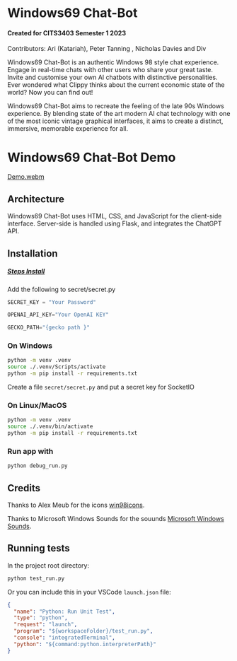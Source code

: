 # Windows69 Chat-Bot
#### Created for CITS3403 Semester 1 2023

Contributors:
Ari (Katariah), Peter Tanning , Nicholas Davies and  Div 


Windows69 Chat-Bot is an authentic Windows 98 style chat experience. Engage in real-time chats with other users who share your great taste. Invite and customise your own AI chatbots with distinctive personalities. Ever wondered what Clippy thinks about the current economic state of the world? Now you can find out!

Windows69 Chat-Bot aims to recreate the feeling of the late 90s Windows experience. By blending state of the art modern AI chat technology with one of the most iconic vintage graphical interfaces, it aims to create a distinct, immersive, memorable experience for all.

# Windows69 Chat-Bot Demo 

[Demo.webm](https://github.com/CITS3403GroupProject/Windows69-Chatbot/assets/70004128/da4fde14-1f74-4733-a7ff-f946fbaa3ecb)


## Architecture

Windows69 Chat-Bot uses HTML, CSS, and JavaScript for the client-side interface. Server-side is handled using Flask, and integrates the ChatGPT API.

## Installation
##### [Steps Install](https://dbprassan12.github.io/CITS3403-Agile-Web-Development-Exam/)

Add the following to secret/secret.py

```python
SECRET_KEY = "Your Password"

OPENAI_API_KEY="Your OpenAI KEY"

GECKO_PATH="{gecko path }"
```

### On Windows

```bash
python -m venv .venv
source ./.venv/Scripts/activate
python -m pip install -r requirements.txt
```

Create a file `secret/secret.py` and put a secret key for SocketIO
### On Linux/MacOS

```bash
python -m venv .venv
source ./.venv/bin/activate
python -m pip install -r requirements.txt
```

### Run app with

```bash
python debug_run.py
```

## Credits

Thanks to Alex Meub for the icons [win98icons](https://win98icons.alexmeub.com/).

Thanks to Microsoft Windows Sounds for the souunds [ Microsoft Windows Sounds](https://www.youtube.com/@microsoftwindowssounds2487).

## Running tests

In the project root directory:

```bash
python test_run.py
```

Or you can include this in your VSCode `launch.json` file:

```json
{
  "name": "Python: Run Unit Test",
  "type": "python",
  "request": "launch",
  "program": "${workspaceFolder}/test_run.py",
  "console": "integratedTerminal",
  "python": "${command:python.interpreterPath}"
}
```

